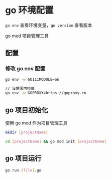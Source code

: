 # go 环境配置

`go env` 查看环境变量，`go version` 查看版本

go mod 项目管理工具

## 配置

### 修改 go env 配置

```bash
go env -w GO111MODULE=on

// 设置国内镜像
go env -w GOPROXY=https://goproxy.cn
```

## go 项目初始化

使用 go mod 作为项目管理工具

```bash
mkdir [projectName]

cd [projectName] && go mod init [projectName]

```

## go 项目运行

```bash
go run [file].go
```
